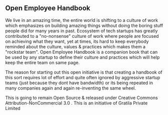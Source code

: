 Open Employee Handbook
----------------------

We live in an amazing time, the entire world is shifting to a culture of
work which emphasizes on building amazing things without doing the
boring stuff people did for many years in past. Ecosystem of tech
startups has greatly contributed to a "no-nonsense" culture of work
where people are focused on achieving what they want, yet at  times, its
hard to keep everybody reminded about the culture, values & practices
which makes them a "rockstar team". Open Employee Handbook is a
companion book that can be used by any startup to define their culture
and practices which will help keep the entire team on same page.

The reason for starting out this open initiative is that creating a
handbook of this sort requires lot of effort and quite often ignored by
aggressive startup teams (just because they dont have bandwidth) or its
being repeated in many companies again and again re-inventing the same
wheel.

This is going to remain Open Source & released under Creative Commons
Attribution-NonCommercial 3.0 . This is an initiative of Gratila Private
Limited


